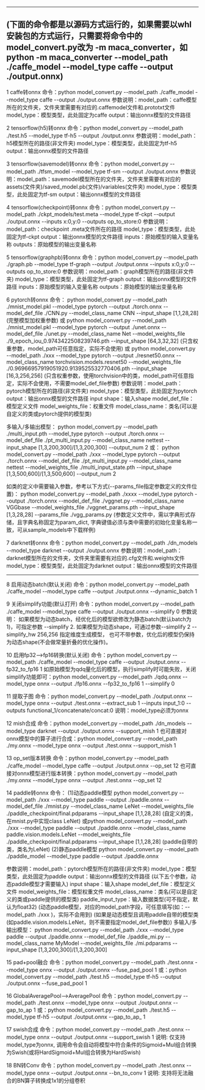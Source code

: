 --------------------------------------------------------------------------------------------
(下面的命令都是以源码方式运行的，如果需要以whl安装包的方式运行，只需要将命令中的model_convert.py改为 -m maca_converter，如python -m maca_converter --model_path ./caffe_model --model_type caffe --output ./output.onnx)
---------------------------------------------------------------------------------------------
1 caffe转onnx
   命令：python model_convert.py --model_path ./caffe_model --model_type caffe --output ./output.onnx
   参数说明：model_path：caffe模型所在的文件夹，文件夹里需要有对应的.caffemodel文件和.prototxt文件
                   model_type：模型类型，此处固定为caffe
                   output：输出onnx模型的文件路径
   
2 tensorflow(h5)转onnx
   命令：python model_convert.py --model_path ./test.h5 --model_type tf-h5  --output ./output.onnx
   参数说明：model_path：h5模型所在的路径(非文件夹)
                   model_type：模型类型，此处固定为tf-h5
                   output：输出onnx模型的文件路径  

3 tensorflow(savemodel)转onnx
   命令：python model_convert.py --model_path ./tfsm_model  --model_type tf-sm --output ./output.onnx
   参数说明：model_path：savemodel模型所在的文件夹，文件夹里需要有对应的assets(文件夹)/saved_model.pb(文件)/variables(文件夹)
                   model_type：模型类型，此处固定为tf-sm
                   output：输出onnx模型的文件路径

4 tensorflow(checkpoint)转onnx
   命令：python model_convert.py --model_path ./ckpt_models/test.meta --model_type tf-ckpt  --output ./output.onnx --inputs x:0,y:0  --outputs op_to_store:0
   参数说明：model_path：checkpoint .meta文件所在的路径
                   model_type：模型类型，此处固定为tf-ckpt
                   output：输出onnx模型的文件路径
                   inputs：原始模型的输入变量名称
                   outputs：原始模型的输出变量名称

5 tensorflow(graphpb)转onnx
   命令：python model_convert.py --model_path ./graph.pb  --model_type tf-graph  --output ./output.onnx --inputs x:0,y:0  --outputs op_to_store:0
   参数说明：model_path：graph模型所在的路径(非文件夹)
                   model_type：模型类型，此处固定为tf-graph
                   output：输出onnx模型的文件路径
                   inputs：原始模型的输入变量名称
                   outputs：原始模型的输出变量名称

6 pytorch转onnx
   命令： python model_convert.py --model_path ./mnist_model.pkl  --model_type pytorch  --output ./torch.onnx  --model_def_file  ./CNN.py  --model_class_name CNN --input_shape [1,1,28,28]   (完整模型加权重参数)
              或 python model_convert.py --model_path ./mnist_model.pkl  --model_type pytorch  --output ./unet.onnx  --model_def_file  ./unet.py   --model_class_name Net  --model_weights_file ./9_epoch_iou_0.9743422508239746.pth  --input_shape [64,3,32,32]  (只含权重参数，model_path可任意指定，实际不会使用)
              或 python model_convert.py --model_path ./xxx --model_type pytorch  --output ./resnet50.onnx  --model_class_name torchvision.models.resnet50  --model_weights_file ./0.96966957919051920.9139525532770406.pth   --input_shape [16,3,256,256]  (只含权重参数，使用torchvision中的类，model_path可任意指定，实际不会使用，不需要model_def_file参数)
   参数说明：model_path：pytorch模型所在的路径(非文件夹)
                   model_type：模型类型，此处固定为pytorch
                   output：输出onnx模型的文件路径
                   input shape：输入shape
                   model_def_file：模型定义文件
                   model_weights_file：权重文件
                   model_class_name：类名(可以是自定义的类或pytorch提供的模型类)

   多输入/多输出模型：
     python model_convert.py --model_path ./multi_input.pth  --model_type pytorch  --output ./torch.onnx  --model_def_file  ./pt_multi_input.py   --model_class_name nettest --input_shape [1,3,200,300]/[1,3,200,300] --output_num 2
   或：
     python model_convert.py --model_path ./xxx   --model_type pytorch  --output ./torch.onnx  --model_def_file  ./pt_multi_input.py   --model_class_name nettest  --model_weights_file ./multi_input_state.pth  --input_shape [1,3,500,600]/[1,3,500,600] --output_num 2  

   如类的定义中需要输入参数，参考以下方式(--params_file指定参数定义的文件位置)：
     python model_convert.py --model_path ./xxxx   --model_type pytorch  --output ./torch.onnx  --model_def_file  ./vggnet.py   --model_class_name VGGbase  --model_weights_file ./vggnet_params.pth  --input_shape [1,3,28,28] --params_file ./vgg_params.py 
   (参数定义文件中，需以字典形式存储，且字典名称固定为param_dict, 字典键值必须与类中需要的初始化变量名称一致，可从sample_models中下载样例)      

7 darknet转onnx
   命令：python model_convert.py --model_path ./dn_models --model_type darknet  --output ./output.onnx
   参数说明：model_path：darknet模型所在的文件夹，文件夹里需要有对应的.cfg文件和.weights文件
                   model_type：模型类型，此处固定为darknet
                   output：输出onnx模型的文件路径

****************************************************************************************
8 启用动态batch(默认关闭)
   命令：python model_convert.py --model_path ./caffe_model --model_type caffe --output ./output.onnx  --dynamic_batch 1
                
9 关闭simplify功能(默认打开)
   命令：python model_convert.py --model_path ./caffe_model --model_type caffe --output ./output.onnx  --simplify 0
   参数说明：
            如果模型为动态batch，经优化后的模型欲修改为静态batch(默认batch为1)，可指定参数 --simplify 2.
            如果模型为动态shape，可通过参数--simplify 2 --simplify_hw 256,256 指定维度生成模型，
            也可不带参数，优化后的模型仍保持为动态shape(不会做常量折叠的优化操作)。

10 启用fp32-->fp16转换(默认关闭)
   命令：python model_convert.py --model_path ./caffe_model --model_type caffe --output ./output.onnx  --fp32_to_fp16 1
   如原始模型为qdq量化后的模型，执行simplify时可能失败，关闭simplify功能即可：python model_convert.py --model_path ./qdq.onnx --model_type onnx --output ./fp16.onnx  --fp32_to_fp16 1 --simplify 0

11 提取子图
   命令：python model_convert.py --model_path ./output.onnx  --model_type onnx   --output ./test.onnx  --extract_sub 1 --inputs input_1:0  --outputs functional_1/concatenate/concat:0
   说明：model_type必须为onnx

12 mish合成
   命令：python model_convert.py --model_path ./dn_models --model_type darknet  --output ./output.onnx --support_mish 1
   也可直接对onnx模型中的算子进行合成：python model_convert.py --model_path ./my.onnx --model_type onnx --output ./test.onnx  --support_mish 1

13 op_set版本转换
   命令：python model_convert.py --model_path ./caffe_model --model_type caffe --output ./output.onnx  --op_set 12
   也可直接对onnx模型进行版本转换：python model_convert.py --model_path ./my.onnx --model_type onnx --output ./test.onnx  --op_set 12

14 paddle转onnx
   命令：
          (1)动态paddle模型
            python model_convert.py --model_path ./xxx   --model_type paddle   --output ./paddle.onnx  --model_def_file  ./mnist.py --model_class_name LeNet  --model_weights_file ./paddle_checkpoint/final.pdparams --input_shape [1,1,28,28]  (自定义的类，在mnist.py中实现class LeNet)
          或python model_convert.py --model_path ./xxx  --model_type paddle   --output ./paddle.onnx  --model_class_name paddle.vision.models.LeNet  --model_weights_file ./paddle_checkpoint/final.pdparams --input_shape [1,1,28,28]    (paddle自带的类，类名为LeNet)
        (2)静态paddle模型
          python model_convert.py --model_path ./paddle_model   --model_type paddle   --output ./paddle.onnx 
           
   参数说明：model_path：pytorch模型所在的路径(非文件夹)
                   model_type：模型类型，此处固定为paddle
                   output：输出onnx模型的文件路径
                   (以下五个参数，动态paddle模型才需要输入)
                   input shape：输入shape
                   model_def_file：模型定义文件
                   model_weights_file：模型权重文件
                   model_class_name：类名(可以是自定义的类或paddle提供的模型类)
                   paddle_input_type：输入数据类型(可不指定，默认为float32)
                   (动态paddle模型，对应的model_path字段，可任意填写(如：--model_path ./xxx )，实际不会用到)
                   (如果是动态模型且调用paddle自带的模型类(如paddle.vision.models.LeNet，则不需要指定model_def_file参数))
   多输入/多输出模型：
     python model_convert.py --model_path ./xxx   --model_type paddle  --output ./paddle.onnx  --model_def_file  ./paddle_mi.py  --model_class_name MyModel  --model_weights_file ./mi.pdparams --input_shape [1,3,200,300]/[1,3,200,300]
      
15 pad+pool融合
   命令：python model_convert.py --model_path ./test.onnx --model_type onnx --output ./output.onnx  --fuse_pad_pool 1
   或：python model_convert.py --model_path ./test.h5 --model_type tf-h5  --output ./output.onnx --fuse_pad_pool 1
   
16 GlobalAveragePool-->AveragePool
   命令：python model_convert.py --model_path ./test.onnx --model_type onnx --output ./output.onnx  --gap_to_ap 1
   或：python model_convert.py --model_path ./test.h5 --model_type tf-h5  --output ./output.onnx --gap_to_ap_ 1

17 swish合成
   命令：python model_convert.py --model_path ./test.onnx --model_type onnx --output ./output.onnx --support_swish 1
   说明: 仅支持model_type为onnx, 调用命令会自动将模型中符合条件的Sigmoid+Mul组合转换为Swish(或将HardSigmoid+Mul组合转换为HardSwish)

18 BN转Conv
   命令：python model_convert.py --model_path ./test.onnx --model_type onnx --output ./output.onnx --bn_to_conv 1
   说明: 支持将无法融合的BN算子转换成1x1的分组卷积
